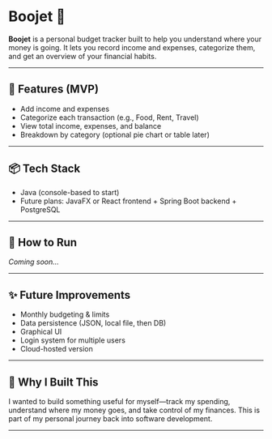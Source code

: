 # Boojet 💸

**Boojet** is a personal budget tracker built to help you understand where your money is going. It lets you record income and expenses, categorize them, and get an overview of your financial habits.

---

## 🚀 Features (MVP)

- Add income and expenses
- Categorize each transaction (e.g., Food, Rent, Travel)
- View total income, expenses, and balance
- Breakdown by category (optional pie chart or table later)

---

## 📦 Tech Stack

- Java (console-based to start)
- Future plans: JavaFX or React frontend + Spring Boot backend + PostgreSQL

---

## 🔧 How to Run

*Coming soon...*

---

## ✨ Future Improvements

- Monthly budgeting & limits
- Data persistence (JSON, local file, then DB)
- Graphical UI
- Login system for multiple users
- Cloud-hosted version

---

## 🧠 Why I Built This

I wanted to build something useful for myself—track my spending, understand where my money goes, and take control of my finances. This is part of my personal journey back into software development.

---
